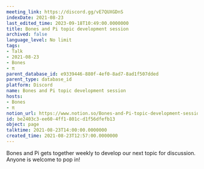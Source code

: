 ```yaml
---
meeting_link: https://discord.gg/vE7QUXGDnS
indexDate: 2021-08-23
last_edited_time: 2023-09-18T10:49:00.0000000
title: Bones and Pi topic development session
archived: false
language_level: No limit
tags:
- Talk
- 2021-08-23
- Bones
- π
parent_database_id: e9339446-880f-4ef0-8ad7-8ad1f507dded
parent_type: database_id
platform: Discord
name: Bones and Pi topic development session
hosts:
- Bones
- π
notion_url: https://www.notion.so/Bones-and-Pi-topic-development-session-be2403c3ee604ff1801cd1f56dfefb13
id: be2403c3-ee60-4ff1-801c-d1f56dfefb13
object: page
talktime: 2021-08-23T14:00:00.0000000
created_time: 2021-08-23T12:57:00.0000000
---
```


Bones and Pi gets together weekly to develop our next topic for discussion.
Anyone is welcome to pop in!










